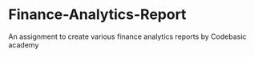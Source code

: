 # Finance-Analytics-Report
An assignment to create various finance analytics reports by Codebasic academy
